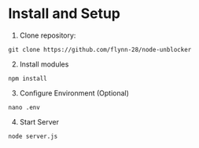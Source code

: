 # Install and Setup

1. Clone repository:
```
git clone https://github.com/flynn-28/node-unblocker
```
2. Install modules
```
npm install
```
3. Configure Environment (Optional)
```
nano .env
```
4. Start Server
```
node server.js
```

